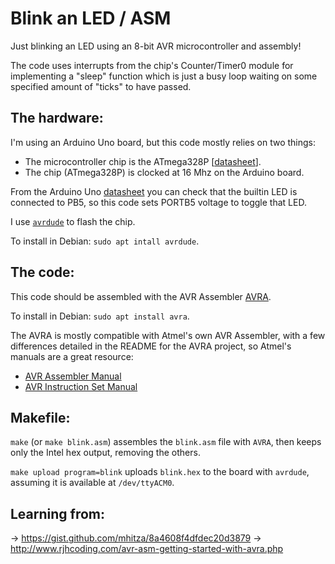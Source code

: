 # Blink an LED / ASM

Just blinking an LED using an 8-bit AVR microcontroller and assembly!

The code uses interrupts from the chip's Counter/Timer0 module for
implementing a "sleep" function which is just a busy loop waiting
on some specified amount of "ticks" to have passed.

## The hardware:

I'm using an Arduino Uno board, but this code mostly relies on two things:
- The microcontroller chip is the ATmega328P [[datasheet](https://content.arduino.cc/assets/Atmel-7810-Automotive-Microcontrollers-ATmega328P_Datasheet.pdf)].
- The chip (ATmega328P) is clocked at 16 Mhz on the Arduino board.

From the Arduino Uno [datasheet](https://docs.arduino.cc/static/08d4f043936835a098b244c4714467c1/A000066-datasheet.pdf)
you can check that the builtin LED is connected to PB5, so this code sets
PORTB5 voltage to toggle that LED.

I use [`avrdude`](http://savannah.nongnu.org/projects/avrdude) to flash the chip.

To install in Debian: `sudo apt intall avrdude`.

## The code:

This code should be assembled with the AVR Assembler
[AVRA](https://github.com/Ro5bert/avra).

To install in Debian: `sudo apt install avra`.

The AVRA is mostly compatible with Atmel's own AVR Assembler, with a few
differences detailed in the README for the AVRA project, so Atmel's manuals
are a great resource:
- [AVR Assembler Manual](http://ww1.microchip.com/downloads/en/DeviceDoc/40001917A.pdf)
- [AVR Instruction Set Manual](http://ww1.microchip.com/downloads/en/DeviceDoc/AVR-InstructionSet-Manual-DS40002198.pdf)

## Makefile:

`make` (or `make blink.asm`) assembles the `blink.asm` file with `AVRA`,
then keeps only the Intel hex output, removing the others.

`make upload program=blink` uploads `blink.hex` to the board with `avrdude`,
assuming it is available at `/dev/ttyACM0`.

## Learning from:
-> https://gist.github.com/mhitza/8a4608f4dfdec20d3879
-> http://www.rjhcoding.com/avr-asm-getting-started-with-avra.php
